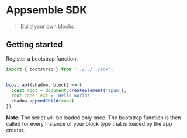 # Appsemble SDK

> Build your own blocks

## Getting started

Register a bootstrap function.

```js
import { bootstrap } from '../../../sdk';


boostrap((shadow, block) => {
  const root = document.createElement('span');
  root.innerText = 'Hello world!'
  shadow.appendChild(root)
})
```

**Note**: The script will be loaded only once. The bootstrap function is then called for every  instance of your block type that is loaded by the app creator.
